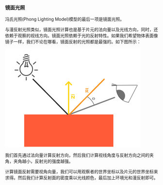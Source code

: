 ### 镜面光照

冯氏光照\(Phong Lighting Model\)模型的最后一项是镜面光照。

与漫反射光照类似，镜面光照计算也是基于片元的法向量以及光线方向，同时，还依赖于观察的视线方向。镜面光照依赖于光的反射特性。如果我们希望物体表面像镜子一样，我们不论在哪看，镜面反射的光照都是最强的。如下图所示：

![](/OPENGL/images/basic_lighting_specular_theory.png)

我们首先通过法向量计算反射方向，然后我们计算视线角度与反射方向之间的夹角，夹角越小，反射光的强度越强。

计算镜面反射需要视角向量，我们可以用观察者的世界坐标以及片元的世界坐标来求得。然后我们计算反射面的密度乘以光线颜色，最后加上环境光和漫反射即可。

